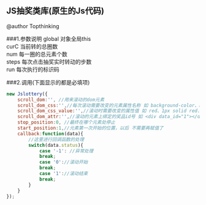 JS抽奖类库(原生的Js代码)<br/>
---------------------------
@author Topthinking

###1.参数说明
global 对象全局this<br/>
curC  当前转的总圈数<br/>
num  每一圈的总元素个数<br/>
steps 每次点击抽奖实时转动的步数<br/>
run 每次执行的标识码<br/>


###2.调用(下面显示的都是必填项)
```Javascript
new Jslottery({
	scroll_dom:'', //用来滚动的dom元素
	scroll_dom_css:'',//每次滚动需要改变的元素属性名称 如 background-color、border...
	scroll_dom_css_value:'',//滚动时需要改变的属性值 如 red、1px solid red...
	scroll_dom_attr:'',//滚动的元素上绑定的奖品id号 如 <div data_id="1"></div> 这里的data-id就是attr 这里的id数字必须是连续的正整数
	stop_position:0, //最终在哪个元素处停止
	start_position:1,//元素第一次开始的位置，以后 不需要再赋值了
	callback:function(data){
		//这里进行回调函数的处理
		switch(data.status){
			case '-1': //异常处理
			break;
			case '0'://滚动开始
			break;
			case '1'://滚动结束
			break;
		}
	}
});
